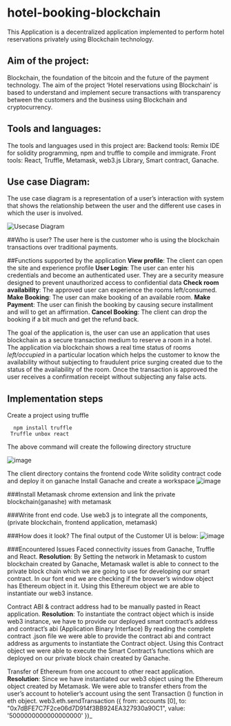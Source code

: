 # hotel-booking-blockchain
This Application is a decentralized application implemented to perform hotel reservations privately using Blockchain technology.

## Aim of the project:
Blockchain, the foundation of the bitcoin and the future of the payment technology. The aim of the project ‘Hotel reservations using Blockchain’ is based to understand and implement secure transactions with transparency between the customers and the business using Blockchain and cryptocurrency.

## Tools and languages:
The tools and languages used in this project are: 
Backend tools: Remix IDE for solidity programming, npm and truffle to compile and immigrate.
Front tools: React, Truffle, Metamask, web3.js Library, Smart contract, Ganache.

## Use case Diagram:
The use case diagram is a representation of a user’s interaction with system that shows the relationship between the user and the different use cases in which the user is involved.

![Usecase Diagram](https://user-images.githubusercontent.com/41775443/113839176-7247e880-975d-11eb-8e4f-fd5517994df3.png)



##Who is user?
The user here is the customer who is using the blockchain transactions over traditional payments.

##Functions supported by the application
**View profile**: The client can open the site and experience profile
**User Login**: The user can enter his credentials and become an authenticated user. They are a security measure designed to prevent unauthorized access to confidential data
**Check room availability**: The approved user can experience the rooms left/consumed.
**Make Booking**: The user can make booking of an available room.
**Make Payment**: The user can finish the booking by causing secure installment and will to get an affirmation.
**Cancel Booking**: The client can drop the booking if a bit much and get the refund back.

The goal of the application is, the user can use an application that uses blockchain as a secure transaction medium to reserve a room in a hotel. The application via blockchain shows a real time status of rooms *left/occupied* in a particular location which helps the customer to know the availability without subjecting to fraudulent price surging created due to the status of the availability of the room.  Once the transaction is approved the user receives a confirmation receipt without subjecting any false acts.

## Implementation steps

Create a project using truffle 

      npm install truffle
     Truffle unbox react


The above command will create the following directory structure

![image](https://user-images.githubusercontent.com/41775443/113839545-c521a000-975d-11eb-9cb9-38f7130bfeae.png)

The client directory contains the frontend code 
Write solidity contract code and deploy it on ganache
Install Ganache and create a workspace
![image](https://user-images.githubusercontent.com/41775443/113839996-395c4380-975e-11eb-83d4-afd1901c9be4.png)


###Install Metamask chrome extension and link the private blockchain(ganashe) with metamask


###Write front end code. 
Use web3 js to integrate all the components, (private blockchain, frontend application, metamask)


###How does it look?
The final output of the Customer UI is below:
![image](https://user-images.githubusercontent.com/41775443/113840925-357cf100-975f-11eb-8516-6d38b394af8b.png)

###Encountered Issues
Faced connectivity issues from Ganache, Truffle and React.
**Resolution**: By Setting the network in Metamask to custom blockchain created by Ganache, Metamask wallet is able to connect to the private block chain which we are going to use for developing our smart contract.
In our font end we are checking if the browser’s window object has Ethereum object in it. Using this Ethereum object we are able to instantiate our web3 instance.

Contract ABI & contract address had to be manually pasted in React application.
**Resolution**: To instantiate the contract object which is inside web3 instance, we have to provide our deployed smart contract’s address and contract’s abi (Application Binary Interface)
By reading the complete contract .json file we were able to provide the contract abi and contract address as arguments to instantiate the Contract object. Using this Contract object we were able to execute the Smart Contract’s functions which are deployed on our private block chain created by Ganache.

Transfer of Ethereum from one account to other react application.
**Resolution**: Since we have instantiated our web3 object using the Ethereum object created by Metamask. We were able to transfer ethers from the user’s account to hotelier’s account using the sent Transaction () function in eth object.
web3.eth.sendTransaction ({
        from: accounts [0],
        to: "0x7dBFE7C7F2ce06d7D914f3BB924EA327930a90C1",
        value: '5000000000000000000'
      })_
